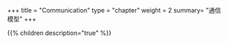 +++
title = "Communication"
type = "chapter"
weight = 2
summary= "通信模型"
+++

{{% children description="true" %}}